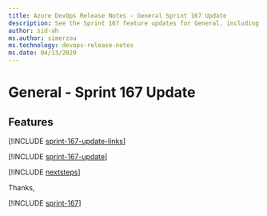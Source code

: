 ```yaml
---
title: Azure DevOps Release Notes - General Sprint 167 Update
description: See the Sprint 167 feature updates for General, including next steps.
author: sid-ah
ms.author: simerzou
ms.technology: devops-release-notes
ms.date: 04/13/2020
---
```


# General - Sprint 167 Update

## Features

[!INCLUDE [sprint-167-update-links](../includes/general/sprint-167-update-links.md)]

[!INCLUDE [sprint-167-update](../includes/general/sprint-167-update.md)]

[!INCLUDE [nextsteps](../includes/nextsteps.md)]

Thanks,

[!INCLUDE [sprint-167](../includes/signer/sprint-167.md)]
